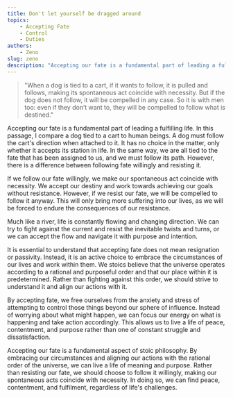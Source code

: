 ```yaml
---
title: Don't let yourself be dragged around
topics:
    - Accepting Fate
    - Control
    - Duties
authors:
    - Zeno
slug: zeno
description: "Accepting our fate is a fundamental part of leading a fulfilling life. In this passage, I compare a dog tied to a cart to human beings. A dog must follow the cart's direction when attached to it. It has no choice in the matter."
---
```


>"When a dog is tied to a cart, if it wants to follow, it is pulled and follows, making its spontaneous act coincide with necessity. But if the dog does not follow, it will be compelled in any case. So it is with men too: even if they don’t want to, they will be compelled to follow what is destined."

Accepting our fate is a fundamental part of leading a fulfilling life. In this passage, I compare a dog tied to a cart to human beings. A dog must follow the cart's direction when attached to it. It has no choice in the matter, only whether it accepts its station in life. In the same way, we are all tied to the fate that has been assigned to us, and we must follow its path. However, there is a difference between following fate willingly and resisting it.

If we follow our fate willingly, we make our spontaneous act coincide with necessity. We accept our destiny and work towards achieving our goals without resistance. However, if we resist our fate, we will be compelled to follow it anyway. This will only bring more suffering into our lives, as we will be forced to endure the consequences of our resistance.

Much like a river, life is constantly flowing and changing direction. We can try to fight against the current and resist the inevitable twists and turns, or we can accept the flow and navigate it with purpose and intention.

It is essential to understand that accepting fate does not mean resignation or passivity. Instead, it is an active choice to embrace the circumstances of our lives and work within them. We stoics believe that the universe operates according to a rational and purposeful order and that our place within it is predetermined. Rather than fighting against this order, we should strive to understand it and align our actions with it.

By accepting fate, we free ourselves from the anxiety and stress of attempting to control those things beyond our sphere of influence. Instead of worrying about what might happen, we can focus our energy on what is happening and take action accordingly. This allows us to live a life of peace, contentment, and purpose rather than one of constant struggle and dissatisfaction.

Accepting our fate is a fundamental aspect of stoic philosophy. By embracing our circumstances and aligning our actions with the rational order of the universe, we can live a life of meaning and purpose. Rather than resisting our fate, we should choose to follow it willingly, making our spontaneous acts coincide with necessity. In doing so, we can find peace, contentment, and fulfilment, regardless of life's challenges.

